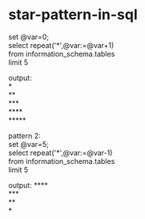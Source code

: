 # star-pattern-in-sql
set @var=0;<br>
select repeat('*',@var:=@var+1)<br>
from information_schema.tables<br>
limit 5


output:<br>
*<br>
**<br>
***<br>
****<br>
*****<br>

pattern 2:<br>
set @var=5;<br>
select repeat('*',@var:=@var-1)<br>
from information_schema.tables<br>
limit 5<br>

output:
****<br>
***<br>
**<br>
*

